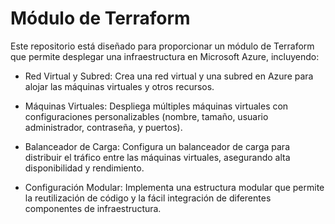 # Módulo de Terraform

Este repositorio está diseñado para proporcionar un módulo de Terraform que permite desplegar una infraestructura en Microsoft Azure, incluyendo:

- Red Virtual y Subred: Crea una red virtual y una subred en Azure para alojar las máquinas virtuales y otros recursos.

- Máquinas Virtuales: Despliega múltiples máquinas virtuales con configuraciones personalizables (nombre, tamaño, usuario administrador, contraseña, y puertos).

- Balanceador de Carga: Configura un balanceador de carga para distribuir el tráfico entre las máquinas virtuales, asegurando alta disponibilidad y rendimiento.

- Configuración Modular: Implementa una estructura modular que permite la reutilización de código y la fácil integración de diferentes componentes de infraestructura.